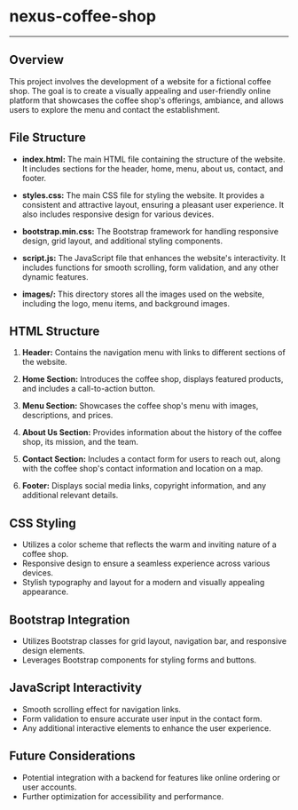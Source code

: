 # nexus-coffee-shop
---

## Overview

This project involves the development of a website for a fictional coffee shop. The goal is to create a visually appealing and user-friendly online platform that showcases the coffee shop's offerings, ambiance, and allows users to explore the menu and contact the establishment.

## File Structure

- **index.html:** The main HTML file containing the structure of the website. It includes sections for the header, home, menu, about us, contact, and footer.

- **styles.css:** The main CSS file for styling the website. It provides a consistent and attractive layout, ensuring a pleasant user experience. It also includes responsive design for various devices.

- **bootstrap.min.css:** The Bootstrap framework for handling responsive design, grid layout, and additional styling components.

- **script.js:** The JavaScript file that enhances the website's interactivity. It includes functions for smooth scrolling, form validation, and any other dynamic features.

- **images/:** This directory stores all the images used on the website, including the logo, menu items, and background images.

## HTML Structure

1. **Header:** Contains the navigation menu with links to different sections of the website.

2. **Home Section:** Introduces the coffee shop, displays featured products, and includes a call-to-action button.

3. **Menu Section:** Showcases the coffee shop's menu with images, descriptions, and prices.

4. **About Us Section:** Provides information about the history of the coffee shop, its mission, and the team.

5. **Contact Section:** Includes a contact form for users to reach out, along with the coffee shop's contact information and location on a map.

6. **Footer:** Displays social media links, copyright information, and any additional relevant details.

## CSS Styling

- Utilizes a color scheme that reflects the warm and inviting nature of a coffee shop.
- Responsive design to ensure a seamless experience across various devices.
- Stylish typography and layout for a modern and visually appealing appearance.

## Bootstrap Integration

- Utilizes Bootstrap classes for grid layout, navigation bar, and responsive design elements.
- Leverages Bootstrap components for styling forms and buttons.

## JavaScript Interactivity

- Smooth scrolling effect for navigation links.
- Form validation to ensure accurate user input in the contact form.
- Any additional interactive elements to enhance the user experience.

## Future Considerations

- Potential integration with a backend for features like online ordering or user accounts.
- Further optimization for accessibility and performance.

